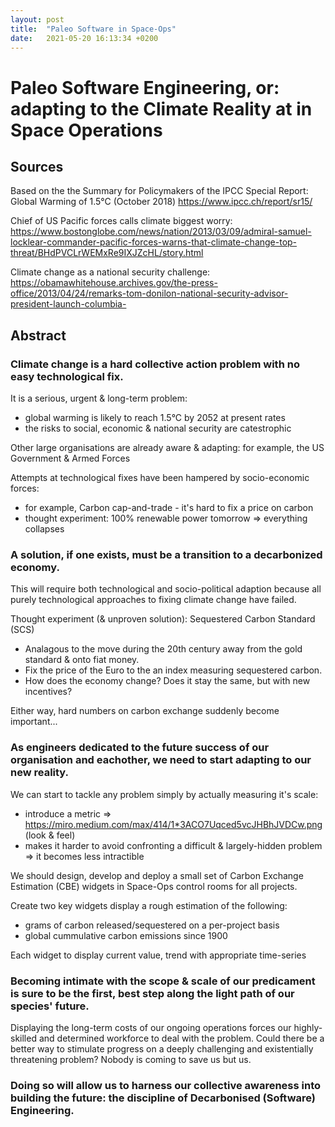 ```yaml
---
layout: post
title:  "Paleo Software in Space-Ops"
date:   2021-05-20 16:13:34 +0200
---
```


# Paleo Software Engineering, or: adapting to the Climate Reality at in Space Operations

## Sources

Based on the the Summary for Policymakers of the IPCC Special Report: Global Warming of 1.5°C (October 2018)
https://www.ipcc.ch/report/sr15/

Chief of US Pacific forces calls climate biggest worry:
https://www.bostonglobe.com/news/nation/2013/03/09/admiral-samuel-locklear-commander-pacific-forces-warns-that-climate-change-top-threat/BHdPVCLrWEMxRe9IXJZcHL/story.html

Climate change as a national security challenge:
https://obamawhitehouse.archives.gov/the-press-office/2013/04/24/remarks-tom-donilon-national-security-advisor-president-launch-columbia-

## Abstract

### Climate change is a hard collective action problem with no easy technological fix.

It is a serious, urgent & long-term problem:
  - global warming is likely to reach 1.5°C by 2052 at present rates
  - the risks to social, economic & national security are catestrophic
 
Other large organisations are already aware & adapting: for example, the US Government & Armed Forces

Attempts at technological fixes have been hampered by socio-economic forces:
  - for example, Carbon cap-and-trade - it's hard to fix a price on carbon
  - thought experiment: 100% renewable power tomorrow => everything collapses
 
### A solution, if one exists, must be a transition to a decarbonized economy.
  
This will require both technological and socio-political adaption because all purely technological approaches to fixing climate change have failed.

Thought experiment (& unproven solution): Sequestered Carbon Standard (SCS)
  - Analagous to the move during the 20th century away from the gold standard & onto fiat money.
  - Fix the price of the Euro to the an index measuring sequestered carbon.
  - How does the economy change? Does it stay the same, but with new incentives?

Either way, hard numbers on carbon exchange suddenly become important...
    
### As engineers dedicated to the future success of our organisation and eachother, we need to start adapting to our new reality.

We can start to tackle any problem simply by actually measuring it's scale:
  - introduce a metric => https://miro.medium.com/max/414/1*3ACO7Uqced5vcJHBhJVDCw.png (look & feel)
  - makes it harder to avoid confronting a difficult & largely-hidden problem => it becomes less intractible

We should design, develop and deploy a small set of Carbon Exchange Estimation (CBE) widgets in Space-Ops control rooms for all projects.

Create two key widgets display a rough estimation of the following: 
  - grams of carbon released/sequestered on a per-project basis
  - global cummulative carbon emissions since 1900

Each widget to display current value, trend with appropriate time-series

### Becoming intimate with the scope & scale of our predicament is sure to be the first, best step along the light path of our species' future.
  
Displaying the long-term costs of our ongoing operations forces our highly-skilled and determined workforce to deal with the problem.
Could there be a better way to stimulate progress on a deeply challenging and existentially threatening problem?
Nobody is coming to save us but us.
  
### Doing so will allow us to harness our collective awareness into building the future: the discipline of Decarbonised (Software) Engineering.

